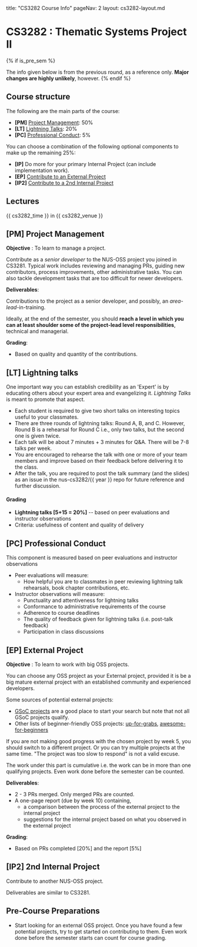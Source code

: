 <frontmatter>
title: "CS3282 Course Info"
pageNav: 2
layout: cs3282-layout.md
</frontmatter>

# CS3282 : Thematic Systems Project II

{% if is_pre_sem %}
<box type="important" icon=":fas-exclamation-triangle:" light>

The info given below is from the previous round, as a reference only. **Major changes are highly unlikely**, however.
</box>
{% endif %}

## Course structure
The following are the main parts of the course:
* **[PM]** [Project Management](#pm-project-management): 50%
* **[LT]** [Lightning Talks](#lt-lightning-talks): 20%
* **[PC]** [Professional Conduct](#pc-professional-conduct): 5%

You can choose a combination of the following optional components to make up the remaining 25%:
* **[IP]** Do more for your primary Internal Project (can include implementation work).
* **[EP]** [Contribute to an External Project](#ep-external-project)
* **[IP2]** [Contribute to a 2nd Internal Project](#ip2-2nd-internal-project)

## Lectures

{{ cs3282_time }} in {{ cs3282_venue }}


## [PM] Project Management

**Objective** : To learn to manage a project.

Contribute as a _senior developer_ to the NUS-OSS project you joined in CS3281. Typical work includes reviewing and managing PRs, guiding new contributors, process improvements, other administrative tasks. You can also tackle development tasks that are too difficult for newer developers.

**Deliverables**:

Contributions to the project as a senior developer, and possibly, an _area-lead_-in-training.

<box type="tip" seamless>

Ideally, at the end of the semester, you should **reach a level in which you can at least shoulder some of the project-lead level responsibilities**, technical and managerial.
</box>

**Grading**:

* Based on quality and quantity of the contributions.

## [LT] Lightning talks

One important way you can establish credibility as an 'Expert' is by educating others about your expert area and evangelizing it. _Lightning Talks_ is meant to promote that aspect.

* Each student is required to give two short talks on interesting topics useful to your classmates.
* There are three rounds of lightning talks: Round A, B, and C. However, Round B is a rehearsal for Round C i.e., only two talks, but the second one is given twice.
* Each talk will be about 7 minutes + 3 minutes for Q&A. There will be 7-8 talks per week.
* You are encouraged to rehearse the talk with one or more of your team members and improve based on their feedback before delivering it to the class.
* After the talk, you are required to post the talk summary (and the slides) as an issue in the nus-cs3282/{{ year }} repo for future reference and further discussion.

#### Grading

* **Lightning talks [5+15 = 20%]**  -- based on peer evaluations and instructor observations
* Criteria: usefulness of content and quality of delivery


## [PC] Professional Conduct

This component is measured based on peer evaluations and instructor observations

* Peer evaluations will measure:
  * How helpful you are to classmates in peer reviewing lightning talk rehearsals, book chapter contributions, etc.
* Instructor observations will measure:
  * Punctuality and attentiveness for lightning talks
  * Conformance to administrative requirements of the course
  * Adherence to course deadlines
  * The quality of feedback given for lightning talks (i.e. post-talk feedback)
  * Participation in class discussions


## [EP] External Project

**Objective** : To learn to work with big OSS projects.

You can choose any OSS project as your External project, provided it is be a big mature external project with an established community and experienced developers.

Some sources of potential external projects:
* [GSoC projects](https://summerofcode.withgoogle.com/archive/2023/organizations/) are a good place to start your search but note that not all GSoC projects qualify.
* Other lists of beginner-friendly OSS projects: [up-for-grabs](http://up-for-grabs.net), [awesome-for-beginners](https://github.com/MunGell/awesome-for-beginners)

If you are not making good progress with the chosen project by week 5, you should switch to a different project.
Or you can try multiple projects at the same time. "The project was too slow to respond" is not a valid excuse.

The work under this part is cumulative i.e. the work can be in more than one qualifying projects. Even work done before the semester can be counted.


**Deliverables**:

* 2 - 3 PRs merged. Only merged PRs are counted.
* A one-page report (due by week 10) containing,
  * a comparison between the process of the external project to the <tooltip content="the project you worked in CS3281">internal project</tooltip>
  * suggestions for the internal project based on what you observed in the external project

**Grading**:

* Based on PRs completed [20%]  and the report [5%]


## [IP2] 2nd Internal Project

Contribute to another NUS-OSS project.

Deliverables are similar to CS3281.


## Pre-Course Preparations
* Start looking for an external OSS project. Once you have found a few potential projects, try to get started on contributing to them. Even work done before the semester starts can count for course grading.


